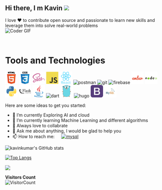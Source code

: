 ## Hi there, I m Kavin <img  src="https://user-images.githubusercontent.com/42378118/110234147-e3259600-7f4e-11eb-95be-0c4047144dea.gif"  width="30">

I love ❤️ to contribute open source and passionate to learn new skills and leverage them into solve real-world problems
<br>
 <img src="https://media.giphy.com/media/SWoSkN6DxTszqIKEqv/giphy.gif" alt="Coder GIF" width="500">

<br>

# Tools and Technologies
<p align="left">
<img src="https://raw.githubusercontent.com/devicons/devicon/master/icons/html5/html5-original-wordmark.svg" alt="html5" width="40" height="40"/>
<img src="https://raw.githubusercontent.com/devicons/devicon/master/icons/css3/css3-original-wordmark.svg" alt="css3" width="40" height="40"/>
<img src="https://raw.githubusercontent.com/devicons/devicon/master/icons/sass/sass-original.svg" alt="sass" width="40" height="40"/>
<img src="https://raw.githubusercontent.com/devicons/devicon/master/icons/javascript/javascript-original.svg" alt="javascript" width="40" height="40"/>
<img src="https://raw.githubusercontent.com/devicons/devicon/master/icons/react/react-original-wordmark.svg" alt="react" width="40" height="40"/>
<img src="https://www.vectorlogo.zone/logos/getpostman/getpostman-icon.svg" alt="postman" width="40" height="40"/>
 <img src="https://www.vectorlogo.zone/logos/git-scm/git-scm-icon.svg" alt="git" width="40" height="40"/>
 <img src="https://www.vectorlogo.zone/logos/firebase/firebase-icon.svg" alt="firebase" width="40" height="40"/>
 <img src="https://raw.githubusercontent.com/github/explore/80688e429a7d4ef2fca1e82350fe8e3517d3494d/topics/ember/ember.png" alt="ember" width="40" height="40"/>
 <img src="https://raw.githubusercontent.com/devicons/devicon/master/icons/nodejs/nodejs-original-wordmark.svg" alt="nodejs" width="40" height="40"/>
 <img src="https://raw.githubusercontent.com/devicons/devicon/master/icons/python/python-original.svg" alt="python" width="40" height="40"/>
 <img src="https://raw.githubusercontent.com/github/explore/80688e429a7d4ef2fca1e82350fe8e3517d3494d/topics/flask/flask.png" alt="flask" width="40" height="40"/>
 <img src="https://raw.githubusercontent.com/devicons/devicon/master/icons/java/java-original.svg" alt="java" width="40" height="40"/>
 <img src="https://flutter.dev/assets/flutter-lockup-1caf6476beed76adec3c477586da54de6b552b2f42108ec5bc68dc63bae2df75.png" alt="dart" width="40" height="40"/>
 <img src="https://raw.githubusercontent.com/devicons/devicon/master/icons/go/go-original.svg" alt="go" width="40" height="40"/>
 <img src="https://d33wubrfki0l68.cloudfront.net/c38c7334cc3f23585738e40334284fddcaf03d5e/2e17c/images/hugo-logo-wide.svg" alt="hugo" width="40" height="40"/>
 <img src="https://raw.githubusercontent.com/github/explore/80688e429a7d4ef2fca1e82350fe8e3517d3494d/topics/bootstrap/bootstrap.png" alt="boostrap" width="40" height="40"/>
 <img src="https://raw.githubusercontent.com/github/explore/80688e429a7d4ef2fca1e82350fe8e3517d3494d/topics/mysql/mysql.png" alt="mysql" width="40" height="40"/>
</p>

Here are some ideas to get you started:

- 🔭 I’m currently Exploring AI and cloud
- 🌱 I’m currently learning Machine Learning and different algorithms
- 👯 Always love to collabrate 
- 💬 Ask me about anything, I would be glad to help you
- 📫 How to reach me: <span> &emsp; <a href="https://www.linkedin.com/in/kavin-kumar-1999k/"> <img src="https://media-exp1.licdn.com/dms/image/C4D0BAQGyOWvr4W0Pow/company-logo_100_100/0/1590003577120?e=1629331200&v=beta&t=i1hRsy2nAapDyzIdOwfFQqiPRNj8z0BLHYViOG0o6pA" alt="mysql" width="15" height="15"/></a></span>



![kavinkumar's GitHub stats](https://github-readme-stats.vercel.app/api?username=kavinkumar999&show_icons=true&theme=radical)

[![Top Langs](https://github-readme-stats.vercel.app/api/top-langs/?username=kavinkumar999&langs_count=8&layout=compact)](https://github.com/kavinkumar999/github-readme-stats)

<img align="center" src="https://github-readme-streak-stats.herokuapp.com/?user=kavinkumar999&theme=radical&custom_title=streak-stats&hide_border=true&layout=compact" />

**Visitors Count**<br>
![VisitorCount](https://profile-counter.glitch.me/{kavinkumar999}/count.svg)
